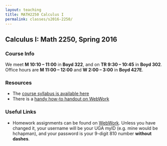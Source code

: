 ```yaml
---
layout: teaching
title: MATH2250 Calculus I
permalink: classes/s2016-2250/
---
```


## Calculus I: Math 2250, Spring 2016

### Course Info

We meet **M 10:10 &ndash; 11:00** in **Boyd 322**, and on
**TR 9:30 &ndash; 10:45** in **Boyd 302**. Office hours are **M 11:00 &ndash; 12:00** and
**W 2:00 &ndash; 3:00** in **Boyd 427E**.

### Resources

+ The [course syllabus is available here](/static/chapman_2250_s16_syllabus.pdf)
+ There is a [handy how-to handout on WebWork](/static/webworkinstructions.pdf)

### Useful Links

+ Homework assignments can be found on [WebWork](https://webwork.math.uga.edu/webwork2/Math2250_Chapman_S14). Unless you have changed it, your username will be your UGA myID (e.g. mine would be hchapman), and your password is your 9-digit 810 number **without dashes**.
